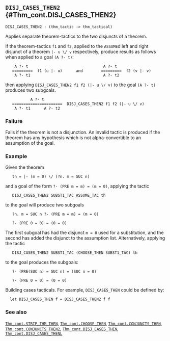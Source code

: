 ## `DISJ_CASES_THEN2` {#Thm_cont.DISJ_CASES_THEN2}


```
DISJ_CASES_THEN2 : (thm_tactic -> thm_tactical)
```



Applies separate theorem-tactics to the two disjuncts of a theorem.


If the theorem-tactics `f1` and `f2`, applied to the `ASSUME`d left and right
disjunct of a theorem `|- u \/ v` respectively, produce results as follows when
applied to a goal `(A ?- t)`:
    
        A ?- t                                 A ?- t
       =========  f1 (u |- u)      and        =========  f2 (v |- v)
        A ?- t1                                A ?- t2
    
then applying `DISJ_CASES_THEN2 f1 f2 (|- u \/ v)` to the
goal `(A ?- t)` produces two subgoals.
    
               A ?- t
       ======================  DISJ_CASES_THEN2 f1 f2 (|- u \/ v)
        A ?- t1      A ?- t2
    



### Failure

Fails if the theorem is not a disjunction.  An invalid tactic is
produced if the theorem has any hypothesis which is not
alpha-convertible to an assumption of the goal.

### Example

Given the theorem
    
       th = |- (m = 0) \/ (?n. m = SUC n)
    
and a goal of the form `?- (PRE m = m) = (m = 0)`,
applying the tactic
    
       DISJ_CASES_THEN2 SUBST1_TAC ASSUME_TAC th
    
to the goal will produce two subgoals
    
       ?n. m = SUC n ?- (PRE m = m) = (m = 0)
    
       ?- (PRE 0 = 0) = (0 = 0)
    
The first subgoal has had the disjunct `m = 0` used
for a substitution, and the second has added the disjunct to the
assumption list.  Alternatively, applying the tactic
    
       DISJ_CASES_THEN2 SUBST1_TAC (CHOOSE_THEN SUBST1_TAC) th
    
to the goal produces the subgoals:
    
       ?- (PRE(SUC n) = SUC n) = (SUC n = 0)
    
       ?- (PRE 0 = 0) = (0 = 0)
    




Building cases tacticals. For example, `DISJ_CASES_THEN` could be defined by:
    
      let DISJ_CASES_THEN f = DISJ_CASES_THEN2 f f
    



### See also

[`Thm_cont.STRIP_THM_THEN`](#Thm_cont.STRIP_THM_THEN), [`Thm_cont.CHOOSE_THEN`](#Thm_cont.CHOOSE_THEN), [`Thm_cont.CONJUNCTS_THEN`](#Thm_cont.CONJUNCTS_THEN), [`Thm_cont.CONJUNCTS_THEN2`](#Thm_cont.CONJUNCTS_THEN2), [`Thm_cont.DISJ_CASES_THEN`](#Thm_cont.DISJ_CASES_THEN), [`Thm_cont.DISJ_CASES_THENL`](#Thm_cont.DISJ_CASES_THENL)

